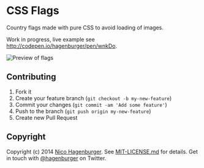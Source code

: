 # CSS Flags

Country flags made with pure CSS to avoid loading of images.

Work in progress, live example see <http://codepen.io/hagenburger/pen/wnkDo>.

![Preview of flags](https://raw.githubusercontent.com/hagenburger/css-flags/master/css-flags.png)


## Contributing

1. Fork it
2. Create your feature branch (`git checkout -b my-new-feature`)
3. Commit your changes (`git commit -am 'Add some feature'`)
4. Push to the branch (`git push origin my-new-feature`)
5. Create new Pull Request


## Copyright

Copyright (c) 2014 [Nico Hagenburger](http://www.hagenburger.net).
See [MIT-LICENSE.md](MIT-LICENSE.md) for details.
Get in touch with [@hagenburger](http://twitter.com/hagenburger) on Twitter.

